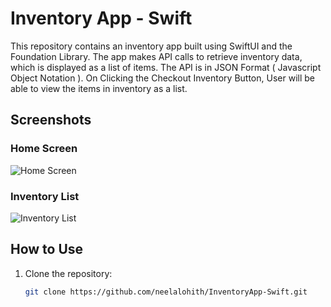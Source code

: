 # Inventory App - Swift

This repository contains an inventory app built using SwiftUI and the Foundation Library. The app makes API calls to retrieve inventory data, which is displayed as a list of items. 
The API is in JSON Format ( Javascript Object Notation ).
On Clicking the Checkout Inventory Button, User will be able to view the items in inventory as a list.

## Screenshots

### Home Screen
![Home Screen](https://github.com/neelalohith/InventoryApp-Swift/assets/98219059/c1dd883b-a711-4679-bdd7-02ab22c0e55b.png)

### Inventory List
![Inventory List](https://github.com/neelalohith/InventoryApp-Swift/assets/98219059/d93565ca-c777-4196-bcd4-291855c5f553.png)

## How to Use

1. Clone the repository:
   ```bash
   git clone https://github.com/neelalohith/InventoryApp-Swift.git
